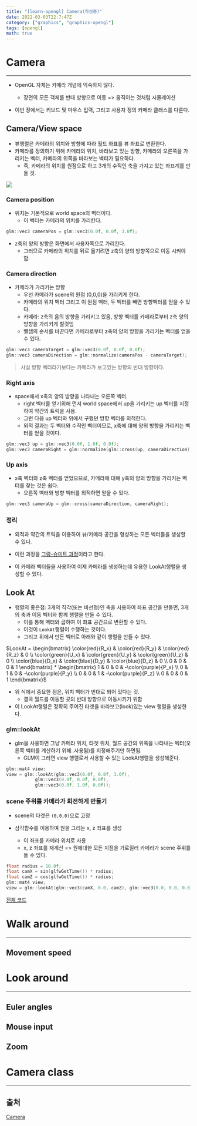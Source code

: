 ```yaml
---
title: "[learn-opengl] Camera(작성중)"
date: 2022-03-03T22:7:47Z
category: ["graphics", "graphics-opengl"]
tags: [opengl]
math: true
---
```


# **Camera**

---

- OpenGL 자체는 카메라 개념에 익숙하지 않다.

  - 장면의 모든 객체를 반대 방향으로 이동 => 움직이는 것처럼 시뮬레이션

- 이번 장에서는 키보드 및 마우스 입력, 그리고 사용자 정의 카메라 클래스를 다룬다.

## **Camera/View space**

- 뷰행렬은 카메라의 위치와 방향에 따라 월드 좌표를 뷰 좌표로 변환한다.
- 카메라를 정의하기 위해 카메라의 위치, 바라보고 있는 방향, 카메라의 오른쪽을 가리키는 벡터, 카메라의 위쪽을 바라보는 벡터가 필요하다.
  - 즉, 카메라의 위치를 원점으로 하고 3개의 수직인 축을 가지고 있는 좌표계를 만들 것.

![](https://learnopengl.com/img/getting-started/camera_axes.png)

### **Camera position**

- 위치는 기본적으로 world space의 벡터이다.
  - 이 벡터는 카메라의 위치를 가리킨다.

```cpp
glm::vec3 cameraPos = glm::vec3(0.0f, 0.0f, 3.0f);
```

- z축의 양의 방향은 화면에서 사용자쪽으로 가리킨다.
  - 그러므로 카메라의 위치를 뒤로 옮기려면 z축의 양의 방향쪽으로 이동 시켜야함.

### **Camera direction**

- 카메라가 가리키는 방향
  - 우선 카메라가 scene의 원점 (0,0,0)을 가리키게 한다.
  - 카메라의 위치 벡터 그리고 이 원점 벡터, 두 벡터를 빼면 방향벡터를 얻을 수 있다.
  - 카메라: z축의 음의 방향을 가리키고 있음, 방향 벡터를 카메라로부터 z축 양의 방향을 가리키게 할것임
  - 뺄셈의 순서를 바꾼다면 카메라로부터 z축의 양의 방향을 가리키는 벡터를 얻을 수 있다.

```cpp
glm::vec3 cameraTarget = glm::vec3(0.0f, 0.0f, 0.0f);
glm::vec3 cameraDirection = glm::normalize(cameraPos - cameraTarget);
```

> 사실 방향 벡터라기보다는 카메라가 보고있는 방향의 반대 방향이다.

### **Right axis**

- space에서 x축의 양의 방향을 나타내는 오른쪽 벡터.
  - right 벡터를 얻기위해 먼저 world space에서 up을 가리키는 up 벡터를 지정하여 약간의 트릭을 사용.
  - 그런 다음 up 벡터와 위에서 구했던 방향 벡터를 외적한다.
  - 외적 결과는 두 벡터와 수직인 벡터이므로, x축에 대해 양의 방향을 가리키는 벡터를 얻을 것이다.

```cpp
glm::vec3 up = glm::vec3(0.0f, 1.0f, 0.0f);
glm::vec3 cameraRight = glm::normalize(glm::cross(up, cameraDirection));
```

### **Up axis**

- x축 벡터와 z축 벡터를 얻었으므로, 카메라에 대해 y축의 양의 방향을 가리키는 벡터를 찾는 것은 쉽다.
  - 오른쪽 벡터와 방향 벡터를 외적하면 얻을 수 있다.

```cpp
glm::vec3 cameraUp = glm::cross(cameraDirection, cameraRight);
```

### **정리**

- 외적과 약간의 트릭을 이용하여 뷰/카메라 공간을 형성하는 모든 벡터들을 생성할 수 있다.

- 이런 과정을 [그람-슈미트 과정](https://en.wikipedia.org/wiki/Gram%E2%80%93Schmidt_process)이라고 한다.

- 이 카메라 벡터들을 사용하여 이제 카메라를 생성하는데 유용한 LookAt행렬을 생성할 수 있다.

## **Look At**

- 행렬의 좋은점: 3개의 직각(또는 비선형)인 축을 사용하여 좌표 공간을 만들면, 3개의 축과 이동 벡터와 함께 행렬을 만들 수 있다.
  - 이를 통해 벡터와 곱하여 이 좌표 공간으로 변환할 수 있다.
  - 이것이 `LookAt`행렬이 수행하는 것이다.
  - 그리고 위에서 만든 벡터로 아래와 같이 행렬을 만들 수 있다.

$LookAt = \begin{bmatrix} \color{red}{R_x} & \color{red}{R_y} & \color{red}{R_z} & 0 \\ \color{green}{U_x} & \color{green}{U_y} & \color{green}{U_z} & 0 \\ \color{blue}{D_x} & \color{blue}{D_y} & \color{blue}{D_z} & 0 \\ 0 & 0 & 0 & 1 \end{bmatrix} * \begin{bmatrix} 1 & 0 & 0 & -\color{purple}{P_x} \\ 0 & 1 & 0 & -\color{purple}{P_y} \\ 0 & 0 & 1 & -\color{purple}{P_z} \\ 0 & 0 & 0 & 1 \end{bmatrix}$

- 위 식에서 중요한 점은, 위치 벡터가 반대로 되어 있다는 것.
  - 결국 월드를 이동할 곳의 반대 방향으로 이동시키기 위함
- 이 LookAt행렬은 정확히 주어진 타겟을 바라보고(look)있는 view 행렬을 생성한다.

### **glm::lookAt**

- glm을 사용하면 그냥 카메라 위치, 타겟 위치, 월드 공간의 위쪽을 나타내는 벡터(오른쪽 벡터를 계산하기 위해..사용됨)를 지정해주기만 하면됨.
  - GLM이 그러면 view 행렬로서 사용할 수 있는 LookAt행렬을 생성해준다.

```cpp
glm::mat4 view;
view = glm::lookAt(glm::vec3(0.0f, 0.0f, 3.0f),
  		   glm::vec3(0.0f, 0.0f, 0.0f),
  		   glm::vec3(0.0f, 1.0f, 0.0f));
```

### **scene 주위를 카메라가 회전하게 만들기**

- scene의 타겟은 `(0,0,0)`으로 고정

- 삼각함수를 이용하여 원을 그리는 x, z 좌표를 생성
  - 이 좌표를 카메라 위치로 사용
  - x, z 좌표를 재계산 => 원에대한 모든 지점을 가로질러 카메라가 scene 주위를 돌 수 있다.

```cpp
float radius = 10.0f;
float camX = sin(glfwGetTime()) * radius;
float camZ = cos(glfwGetTime()) * radius;
glm::mat4 view;
view = glm::lookAt(glm::vec3(camX, 0.0, camZ), glm::vec3(0.0, 0.0, 0.0), glm::vec3(0.0, 1.0, 0.0));
```

[전체 코드](https://learnopengl.com/code_viewer_gh.php?code=src/1.getting_started/7.1.camera_circle/camera_circle.cpp)

# **Walk around**

---

## **Movement speed**

# **Look around**

---

## **Euler angles**

## **Mouse input**

## **Zoom**

# **Camera class**

---

## **출처**

[Camera](https://learnopengl.com/Getting-started/Camera)
